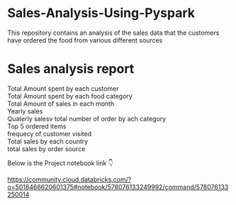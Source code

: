
# Sales-Analysis-Using-Pyspark
This repository contains an analysis of the sales data that the customers have ordered the food from various different sources

# Sales analysis report
Total Amount spent by each customer<br>
Total Amount spent by each food category<br>
Total Amount of sales in each month<br>
Yearly sales<br>
Quaterly salesv
total number of order by ach category<br>
Top 5 ordered items<br>
frequecy of customer visited<br>
Total sales by each country<br>
total sales by order source<br>

Below is the Project notebook link 👇

https://community.cloud.databricks.com/?o=5018466620601375#notebook/578076133249992/command/578076133250014
